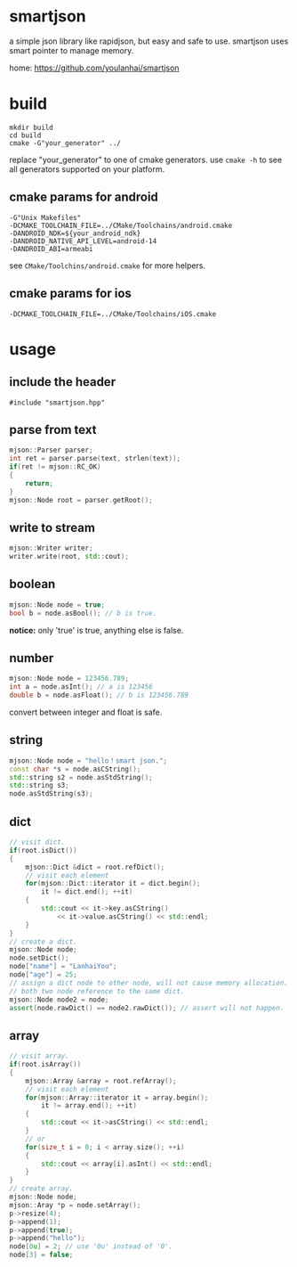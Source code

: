 # smartjson
a simple json library like rapidjson, but easy and safe to use.
smartjson uses smart pointer to manage memory. 

home: https://github.com/youlanhai/smartjson

# build
```
mkdir build
cd build
cmake -G"your_generator" ../
```
replace "your_generator" to one of cmake generators. use `cmake -h` to see all generators supported on your platform.

## cmake params for android
```
-G"Unix Makefiles"
-DCMAKE_TOOLCHAIN_FILE=../CMake/Toolchains/android.cmake
-DANDROID_NDK=${your_android_ndk}
-DANDROID_NATIVE_API_LEVEL=android-14
-DANDROID_ABI=armeabi
```
see `CMake/Toolchins/android.cmake` for more helpers.

## cmake params for ios
```
-DCMAKE_TOOLCHAIN_FILE=../CMake/Toolchains/iOS.cmake
```

# usage
## include the header
`#include "smartjson.hpp"`

## parse from text
```c++
mjson::Parser parser;
int ret = parser.parse(text, strlen(text));
if(ret != mjson::RC_OK)
{
    return;
}
mjson::Node root = parser.getRoot();
```
## write to stream
```c++
mjson::Writer writer;
writer.write(root, std::cout);
```
## boolean
```c++
mjson::Node node = true;
bool b = node.asBool(); // b is true.
```
**notice:** only 'true' is true, anything else is false. 
## number
```c++
mjson::Node node = 123456.789;
int a = node.asInt(); // a is 123456
double b = node.asFloat(); // b is 123456.789
```
convert between integer and float is safe.
## string
```c++
mjson::Node node = "hello！smart json.";
const char *s = node.asCString();
std::string s2 = node.asStdString();
std::string s3;
node.asStdString(s3);
```
## dict
```c++
// visit dict.
if(root.isDict())
{
    mjson::Dict &dict = root.refDict();
    // visit each element
    for(mjson::Dict::iterator it = dict.begin();
        it != dict.end(); ++it)
    {
        std::cout << it->key.asCString()
            << it->value.asCString() << std::endl;
    }
}
// create a dict.
mjson::Node node;
node.setDict();
node["name"] = "LanhaiYou";
node["age"] = 25;
// assign a dict node to other node, will not cause memory allocation.
// both two node reference to the same dict.
mjson::Node node2 = node;
assert(node.rawDict() == node2.rawDict()); // assert will not happen.
```
## array
```c++
// visit array.
if(root.isArray())
{
    mjson::Array &array = root.refArray();
    // visit each element
    for(mjson::Array::iterator it = array.begin();
        it != array.end(); ++it)
    {
        std::cout << it->asCString() << std::endl;
    }
    // or
    for(size_t i = 0; i < array.size(); ++i)
    {
        std::cout << array[i].asInt() << std::endl;
    }
}
// create array.
mjson::Node node;
mjson::Aray *p = node.setArray();
p->resize(4);
p->append(1);
p->append(true);
p->append("hello");
node[0u] = 2; // use '0u' instead of '0'.
node[3] = false;
```

